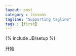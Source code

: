 ```yaml
---
layout: post
category : lessons
tagline: "Supporting tagline"
tags : [first]
---
```

{% include JB/setup %}

开始

